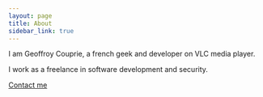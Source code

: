 ```yaml
---
layout: page
title: About
sidebar_link: true
---
```


<p>I am Geoffroy Couprie, a french geek and developer on VLC media player.</p>
<p>I work as a freelance in software development and security.</p>
<p><a title="Geoffroy Couprie" href="http://geoffroycouprie.com" target="_blank">Contact me</a></p>
